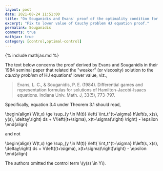 ```yaml
---
layout: post
date: 2021-08-24 11:51:00
title: "On Souganidis and Evans' proof of the optimality condition for the lower value of the Cauchy problem HJ Equation."
excerpt: "Fix to lower value of Cauchy problem HJ equation proof."
permalink: Souganidis
comments: true
mathjax: true
category: [control,optimal-control]
---
```

{% include mathjax.md %}


The text below concerns the proof derived by Evans and Souganidis in their 1984 seminal paper that related the "weaker" (or viscosity) solution to the _cauchy problem_ of HJ equations' lower value, viz.,

> Evans, L. C., & Souganidis, P. E. (1984). Differential games and representation formulas for solutions of Hamilton-Jacobi-Isaacs equations. Indiana Univ. Math. J, 33(5), 773–797.

Specifically, equation 3.4 under Theorem 3.1  should read,

\begin{align}
  W(t,x) \ge \sup\_{y \in M(t)} \left{ \int\_t^{t+\sigma} h\left(s, x(s), y(s), \delta[y](s)\right) ds + V\left((t+\sigma), x(t+\sigma)\right) \right} - \epsilon
\end{align}

and not

\begin{align}
  W(t,x) \ge \sup\_{y \in M(t)} \left{ \int\_t^{t+\sigma} h\left(s, x(s), \delta[y](s)\right) ds + V\left((t+\sigma), x(t+\sigma)\right)\right} - \epsilon
\end{align}

The authors omitted the control term \\(y(s) \in Y\\).  
